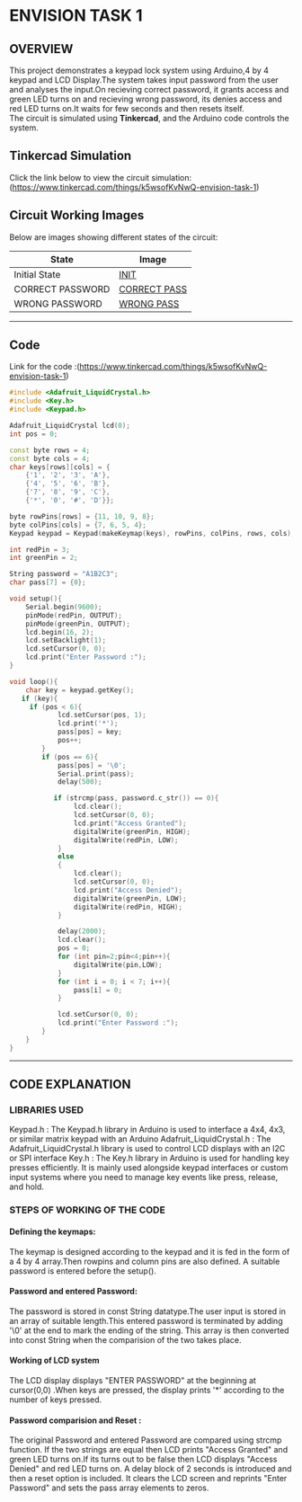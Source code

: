 # ENVISION TASK 1

## OVERVIEW
This project demonstrates a keypad lock system using Arduino,4 by 4 keypad and LCD Display.The system takes input password from the user and analyses the input.On recieving correct password, it grants access and green LED turns on and recieving wrong password, its denies access and red LED turns on.It waits for few seconds and then resets itself.  
The circuit is simulated using **Tinkercad**, and the Arduino code controls the system.


##  Tinkercad Simulation
Click the link below to view the circuit simulation:  
(https://www.tinkercad.com/things/k5wsofKvNwQ-envision-task-1)


##  Circuit Working Images
Below are images showing different states of the circuit:

| State | Image |
|--------|--------|
| Initial State| [INIT](https://github.com/namith17ap/Envision-2025-tasks-D02/blob/367fc6072e20e7e2c1cc8bb4bc31c517cccef904/Screenshot%202025-03-09%20140859.png) |
| CORRECT PASSWORD |[CORRECT PASS](https://github.com/namith17ap/Envision-2025-tasks-D02/blob/1c7230965cd73c274070da953c5ec9fce0c056b3/Screenshot%202025-03-09%20140935.png) |
| WRONG PASSWORD | [WRONG PASS](IMG) |
---

##  Code 
Link for the code :(https://www.tinkercad.com/things/k5wsofKvNwQ-envision-task-1)
```cpp
#include <Adafruit_LiquidCrystal.h>
#include <Key.h>
#include <Keypad.h>

Adafruit_LiquidCrystal lcd(0);
int pos = 0;

const byte rows = 4;
const byte cols = 4;
char keys[rows][cols] = {
    {'1', '2', '3', 'A'},
    {'4', '5', '6', 'B'},
    {'7', '8', '9', 'C'},
    {'*', '0', '#', 'D'}};

byte rowPins[rows] = {11, 10, 9, 8};
byte colPins[cols] = {7, 6, 5, 4};
Keypad keypad = Keypad(makeKeymap(keys), rowPins, colPins, rows, cols);

int redPin = 3;
int greenPin = 2;

String password = "A1B2C3";
char pass[7] = {0}; 

void setup(){
    Serial.begin(9600);
    pinMode(redPin, OUTPUT);
    pinMode(greenPin, OUTPUT);
    lcd.begin(16, 2);
    lcd.setBacklight(1);
    lcd.setCursor(0, 0);
    lcd.print("Enter Password :");
}

void loop(){
    char key = keypad.getKey();
   if (key){
     if (pos < 6){
            lcd.setCursor(pos, 1);
            lcd.print('*');
            pass[pos] = key;
            pos++;
        }
      	if (pos == 6){
            pass[pos] = '\0'; 
            Serial.print(pass);
            delay(500);

           if (strcmp(pass, password.c_str()) == 0){
                lcd.clear();
                lcd.setCursor(0, 0);
                lcd.print("Access Granted");
                digitalWrite(greenPin, HIGH);
                digitalWrite(redPin, LOW);
            }
            else
            {
                lcd.clear();
                lcd.setCursor(0, 0);
                lcd.print("Access Denied");
                digitalWrite(greenPin, LOW);
                digitalWrite(redPin, HIGH);
            }

            delay(2000);
            lcd.clear();
            pos = 0;
          	for (int pin=2;pin<4;pin++){
            	digitalWrite(pin,LOW);
          	}
          	for (int i = 0; i < 7; i++){
     			pass[i] = 0;
            }

            lcd.setCursor(0, 0);
            lcd.print("Enter Password :");
        }
    }
}
```
---
## CODE EXPLANATION
### LIBRARIES USED
Keypad.h : The Keypad.h library in Arduino is used to interface a 4x4, 4x3, or similar matrix keypad with an Arduino
Adafruit_LiquidCrystal.h : The Adafruit_LiquidCrystal.h library is used to control LCD displays with an I2C or SPI interface
Key.h : The Key.h library in Arduino is used for handling key presses efficiently. It is mainly used alongside keypad interfaces or custom input systems where you need to manage key events like press, release, and hold.

### STEPS OF WORKING OF THE CODE
#### Defining the keymaps:
The keymap is designed according to the keypad and it is fed in the form of a 4 by 4 array.Then rowpins and column pins are also defined. A suitable password is entered before the setup().
#### Password and entered Password:
The password is stored in const String datatype.The user input is stored in an array of suitable length.This entered password is terminated by adding '\0' at the end to mark the ending of the string. This array is then converted into const String when the comparision of the two takes place.
#### Working of LCD system
The LCD display displays "ENTER PASSWORD" at the beginning at cursor(0,0) .When keys are pressed, the display prints '*' according to the number of keys pressed.
#### Password comparision and Reset :
The original Password and entered Password are compared using strcmp function. If the two strings are equal then LCD prints "Access Granted" and green LED turns on.If its turns out to be false then LCD displays "Access Denied" and red LED turns on. A delay block of 2 seconds is introduced and then a reset option is included. It clears the LCD screen and reprints "Enter Password" and sets the pass array elements to zeros.



